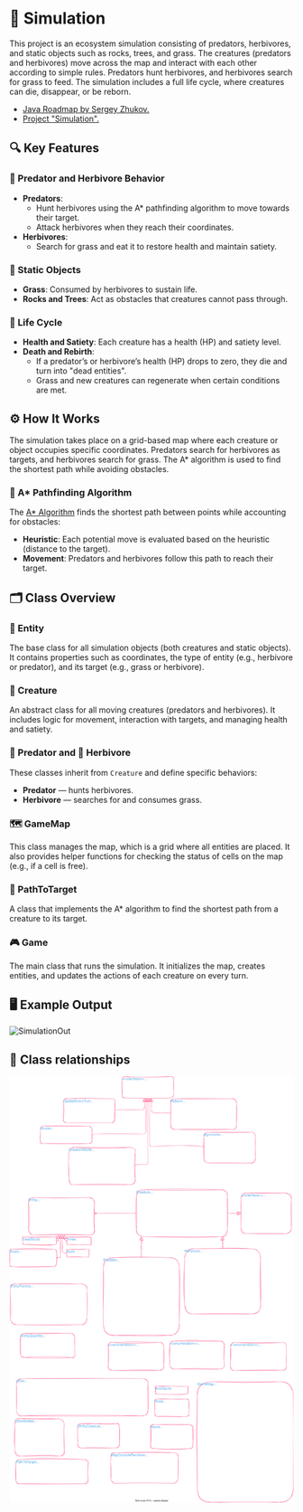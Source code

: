 # 🌿 Simulation

This project is an ecosystem simulation consisting of predators, herbivores, and static objects such as rocks, trees, and grass. The creatures (predators and herbivores) move across the map and interact with each other according to simple rules. Predators hunt herbivores, and herbivores search for grass to feed. The simulation includes a full life cycle, where creatures can die, disappear, or be reborn.

- [Java Roadmap by Sergey Zhukov.](https://zhukovsd.github.io/java-backend-learning-course/)
- [Project "Simulation".](https://zhukovsd.github.io/java-backend-learning-course/projects/simulation/)

## 🔍 Key Features

### 🐾 Predator and Herbivore Behavior
- **Predators**:
  - Hunt herbivores using the A* pathfinding algorithm to move towards their target.
  - Attack herbivores when they reach their coordinates.
- **Herbivores**:
  - Search for grass and eat it to restore health and maintain satiety.

### 🌱 Static Objects
- **Grass**: Consumed by herbivores to sustain life.
- **Rocks and Trees**: Act as obstacles that creatures cannot pass through.

### 🔄 Life Cycle
- **Health and Satiety**: Each creature has a health (HP) and satiety level.
- **Death and Rebirth**:
  - If a predator’s or herbivore’s health (HP) drops to zero, they die and turn into "dead entities".
  - Grass and new creatures can regenerate when certain conditions are met.

## ⚙️ How It Works

The simulation takes place on a grid-based map where each creature or object occupies specific coordinates. Predators search for herbivores as targets, and herbivores search for grass. The A* algorithm is used to find the shortest path while avoiding obstacles.

### 📍 A* Pathfinding Algorithm
The [A* Algorithm](https://youtu.be/gCclsviUeUk?si=0l3xv-GcTtPRs4JH) finds the shortest path between points while accounting for obstacles:
- **Heuristic**: Each potential move is evaluated based on the heuristic (distance to the target).
- **Movement**: Predators and herbivores follow this path to reach their target.

## 🗂️ Class Overview

### 🔧 Entity
The base class for all simulation objects (both creatures and static objects). It contains properties such as coordinates, the type of entity (e.g., herbivore or predator), and its target (e.g., grass or herbivore).

### 🐾 Creature
An abstract class for all moving creatures (predators and herbivores). It includes logic for movement, interaction with targets, and managing health and satiety.

### 🦁 Predator and 🐹 Herbivore
These classes inherit from `Creature` and define specific behaviors:
- **Predator** — hunts herbivores.
- **Herbivore** — searches for and consumes grass.

### 🗺️ GameMap
This class manages the map, which is a grid where all entities are placed. It also provides helper functions for checking the status of cells on the map (e.g., if a cell is free).

### 🔀 PathToTarget
A class that implements the A* algorithm to find the shortest path from a creature to its target.

### 🎮 Game
The main class that runs the simulation. It initializes the map, creates entities, and updates the actions of each creature on every turn.

## 🖥 Example Output

![SimulationOut](https://i124.fastpic.org/big/2024/0915/80/_fcdf2c21084ebee6ff6b5f9808337380.png?md5=9MmMf2OKYSRhRfC6ISYzMw&expires=1726369200)

## 📃 Сlass relationships

![My UML Diagram](graphviz.drawio.svg)
